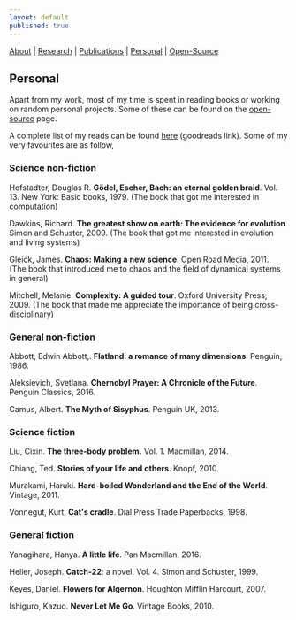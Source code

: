 ```yaml
---
layout: default
published: true
---
```


[About](/)   |   [Research](/projects.html)   |    [Publications](/pubs.html)   |   [Personal](/personal.html)   |   [Open-Source](/prog.html)

## Personal
Apart from my work, most of my time is spent in reading books or working on random personal projects. Some of these can be found on the [open-source](/prog.html) page.

A complete list of my reads can be found [here](https://www.goodreads.com/review/list/55810171?shelf=read) (goodreads link). Some of my very favourites are as follow,

### Science non-fiction
Hofstadter, Douglas R. **Gödel, Escher, Bach: an eternal golden braid**. Vol. 13. New York: Basic books, 1979. (The book that got me interested in computation)

Dawkins, Richard. **The greatest show on earth: The evidence for evolution**. Simon and Schuster, 2009. (The book that got me interested in evolution and living systems)

Gleick, James. **Chaos: Making a new science**. Open Road Media, 2011. (The book that introduced me to chaos and the field of dynamical systems in general)

Mitchell, Melanie. **Complexity: A guided tour**. Oxford University Press, 2009. (The book that made me appreciate the importance of being cross-disciplinary)

### General non-fiction
Abbott, Edwin Abbott,. **Flatland: a romance of many dimensions**. Penguin, 1986.

Aleksievich, Svetlana. **Chernobyl Prayer: A Chronicle of the Future**. Penguin Classics, 2016.

Camus, Albert. **The Myth of Sisyphus**. Penguin UK, 2013.

### Science fiction
Liu, Cixin. **The three-body problem.** Vol. 1. Macmillan, 2014.

Chiang, Ted. **Stories of your life and others**. Knopf, 2010.

Murakami, Haruki. **Hard-boiled Wonderland and the End of the World**. Vintage, 2011.

Vonnegut, Kurt. **Cat's cradle**. Dial Press Trade Paperbacks, 1998.

### General fiction
Yanagihara, Hanya. **A little life**. Pan Macmillan, 2016.

Heller, Joseph. **Catch-22**: a novel. Vol. 4. Simon and Schuster, 1999.

Keyes, Daniel. **Flowers for Algernon**. Houghton Mifflin Harcourt, 2007.

Ishiguro, Kazuo. **Never Let Me Go**. Vintage Books, 2010.


